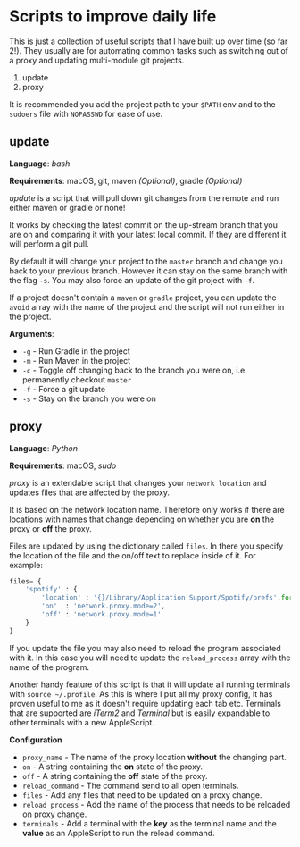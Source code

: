 # Scripts to improve daily life
This is just a collection of useful scripts that I have built up over time (so far 2!). They usually are for automating common tasks such as switching out of a proxy and updating multi-module git projects.

1. update
2. proxy

It is recommended you add the project path to your `$PATH` env and to the `sudoers` file with `NOPASSWD` for ease of use.

##  update

**Language**: _bash_

**Requirements**: macOS, git, maven _(Optional)_, gradle _(Optional)_


*update* is a script that will pull down git changes from the remote and run either maven or gradle or none!

It works by checking the latest commit on the up-stream branch that you are on and comparing it with your latest local commit. If they are different it will perform a git pull.

By default it will change your project to the `master` branch and change you back to your previous branch. However it can stay on the same branch with the flag `-s`. You may also force an update of the git project with `-f`.

If a project doesn't contain a `maven` or `gradle` project, you can update the `avoid` array with the name of the project and the script will not run either in the project.

**Arguments**:

* `-g` - Run Gradle in the project
* `-m` - Run Maven in the project
* `-c` - Toggle off changing back to the branch you were on, i.e. permanently checkout `master`
* `-f` - Force a git update
* `-s` - Stay on the branch you were on

## proxy

**Language**: _Python_

**Requirements**: macOS, _sudo_ 

_proxy_ is an extendable script that changes your `network location` and updates files that are affected by the proxy.

It is based on the network location name. Therefore only works if there are locations with names that change depending on whether you are **on** the proxy or **off** the proxy.

Files are updated by using the dictionary called `files`. In there you specify the location of the file and the on/off text to replace inside of it. For example:

```python
files= {
	'spotify' : {
		'location' : '{}/Library/Application Support/Spotify/prefs'.format(home),
		'on'  : 'network.proxy.mode=2',
		'off' : 'network.proxy.mode=1'
	}
}
```

If you update the file you may also need to reload the program associated with it. In this case you will need to update the `reload_process` array with the name of the program.

Another handy feature of this script is that it will update all running terminals with `source ~/.profile`. As this is where I put all my proxy config, it has proven useful to me as it doesn't require updating each tab etc. Terminals that are supported are _iTerm2_ and _Terminal_ but is easily expandable to other terminals with a new AppleScript.

**Configuration**

* `proxy_name` - The name of the proxy location **without** the changing part.
* `on` - A string containing the **on** state of the proxy.
* `off` - A string containing the **off** state of the proxy.
* `reload_command` - The command send to all open terminals.
* `files` - Add any files that need to be updated on a proxy change.
* `reload_process` - Add the name of the process that needs to be reloaded on proxy change.
* `terminals` - Add a terminal with the **key** as the terminal name and the **value** as an AppleScript to run the reload command.
